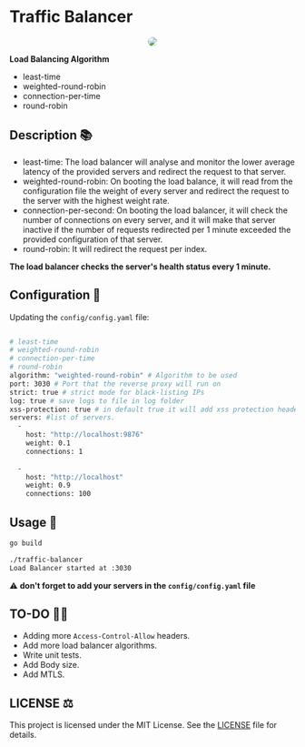 # Traffic Balancer

<p align="center">
  <img src="https://i.postimg.cc/prDRd08h/logo.gif" style="border-radius:9px;"/>
</p>

**Load Balancing Algorithm**
- least-time
- weighted-round-robin
- connection-per-time
- round-robin

## Description :books:

- least-time: The load balancer will analyse and monitor the lower average latency of the provided servers and redirect the request to that server.
- weighted-round-robin: On booting the load balance, it will read from the configuration file the weight of every server and redirect the request to the server with the highest weight rate.
- connection-per-second: On booting the load balancer, it will check the number of connections on every server, and it will make that server inactive if the number of requests redirected per 1 minute exceeded the provided configuration of that server.
- round-robin: It will redirect the request per index.

**The load balancer checks the server's health status every 1 minute.**

## Configuration :construction:

Updating the `config/config.yaml` file:
```bash

# least-time
# weighted-round-robin
# connection-per-time
# round-robin
algorithm: "weighted-round-robin" # Algorithm to be used
port: 3030 # Port that the reverse proxy will run on
strict: true # strict mode for black-listing IPs
log: true # save logs to file in log folder
xss-protection: true # in default true it will add xss protection header to the requested sent from load balancer to the server.
servers: #list of servers.
  - 
    host: "http://localhost:9876"
    weight: 0.1
    connections: 1
  
  - 
    host: "http://localhost"
    weight: 0.9
    connections: 100

```

## Usage :rocket:

```bash
go build
```

```bash
./traffic-balancer 
Load Balancer started at :3030
```

:warning: **don't forget to add your servers in the `config/config.yaml` file**

## TO-DO :man_playing_handball:	
- Adding more `Access-Control-Allow` headers.
- Add more load balancer algorithms.
- Write unit tests.
- Add Body size.
- Add MTLS.

## LICENSE :balance_scale:

This project is licensed under the MIT License. See the [LICENSE](https://github.com/AAVision/traffic-balancer/blob/main/LICENSE) file for details.